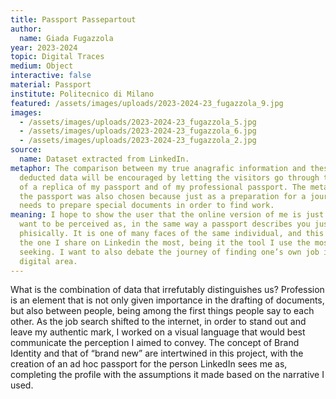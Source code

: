 ```yaml
---
title: Passport Passepartout
author:
  name: Giada Fugazzola
year: 2023-2024
topic: Digital Traces
medium: Object
interactive: false
material: Passport
institute: Politecnico di Milano
featured: /assets/images/uploads/2023-2024-23_fugazzola_9.jpg
images:
  - /assets/images/uploads/2023-2024-23_fugazzola_5.jpg
  - /assets/images/uploads/2023-2024-23_fugazzola_6.jpg
  - /assets/images/uploads/2023-2024-23_fugazzola_2.jpg
source:
  name: Dataset extracted from LinkedIn.
metaphor: The comparison between my true anagrafic information and these
  deducted data will be encouraged by letting the visitors go through the pages
  of a replica of my passport and of my professional passport. The metaphor of
  the passport was also chosen because just as a preparation for a journey, one
  needs to prepare special documents in order to find work.
meaning: I hope to show the user that the online version of me is just a way I
  want to be perceived as, in the same way a passport describes you just
  phisically. It is one of many faces of the same individual, and this side is
  the one I share on Linkedin the most, being it the tool I use the most for job
  seeking. I want to also debate the journey of finding one’s own job in the
  digital area.
---
```

What is the combination of data that irrefutably distinguishes us? Profession is an element that is not only given importance in the drafting of documents, but also between people, being among the first things people say to each other. As the job search shifted to the internet, in order to stand out and leave my authentic mark,
I worked on a visual language that would best communicate the perception I aimed to convey. The concept of Brand Identity and that of “brand new” are intertwined in this project, with the creation of an ad hoc passport for the person LinkedIn sees me as, completing the profile with the assumptions it made based on the narrative
I used.